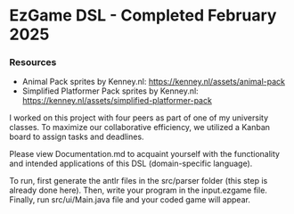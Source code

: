 # EzGame DSL - Completed February 2025

### Resources
* Animal Pack sprites by Kenney.nl: https://kenney.nl/assets/animal-pack
* Simplified Platformer Pack sprites by Kenney.nl: https://kenney.nl/assets/simplified-platformer-pack

I worked on this project with four peers as part of one of my university classes. 
To maximize our collaborative efficiency, we utilized a Kanban board to assign tasks and deadlines.

Please view Documentation.md to acquaint yourself with the functionality and intended applications of this DSL (domain-specific language).

To run, first generate the antlr files in the src/parser folder (this step is already done here).
Then, write your program in the input.ezgame file. 
Finally, run src/ui/Main.java file and your coded game will appear.
